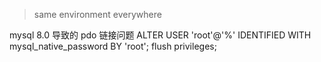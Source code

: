 

> same environment everywhere


mysql 8.0 导致的 pdo 链接问题
ALTER USER 'root'@'%' IDENTIFIED WITH mysql_native_password BY 'root';
flush privileges;



